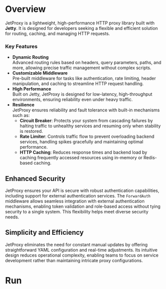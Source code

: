 
# Overview

JetProxy is a lightweight, high-performance HTTP proxy library built with **Jetty**. It is designed for developers seeking a flexible and efficient solution for routing, caching, and managing HTTP requests.

### Key Features
- **Dynamic Routing**  
  Advanced routing rules based on headers, query parameters, paths, and more, allowing precise traffic management without complex scripts.
- **Customizable Middleware**  
  Pre-built middleware for tasks like authentication, rate limiting, header manipulation, and caching to streamline HTTP request handling.
- **High Performance**  
  Built on Jetty, JetProxy is designed for low-latency, high-throughput environments, ensuring reliability even under heavy traffic.
- **Resilience**  
  JetProxy ensures reliability and fault tolerance with built-in mechanisms such as:
  - **Circuit Breaker**: Protects your system from cascading failures by halting traffic to unhealthy services and resuming only when stability is restored.
  - **Rate Limiter**: Controls traffic flow to prevent overloading backend services, handling spikes gracefully and maintaining optimal performance.
  - **HTTP Caching**: Reduces response times and backend load by caching frequently accessed resources using in-memory or Redis-based caching.

## Enhanced Security
JetProxy ensures your API is secure with robust authentication capabilities, including support for external authentication services. The `ForwardAuth` middleware allows seamless integration with external authentication mechanisms, enabling token validation and role-based access without tying security to a single system. This flexibility helps meet diverse security needs.

## Simplicity and Efficiency
JetProxy eliminates the need for constant manual updates by offering straightforward YAML configuration and real-time adjustments. Its intuitive design reduces operational complexity, enabling teams to focus on service development rather than maintaining intricate proxy configurations.

# Run
